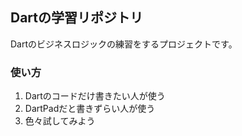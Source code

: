 ## Dartの学習リポジトリ
Dartのビジネスロジックの練習をするプロジェクトです。

### 使い方
1. Dartのコードだけ書きたい人が使う
2. DartPadだと書きずらい人が使う
3. 色々試してみよう
